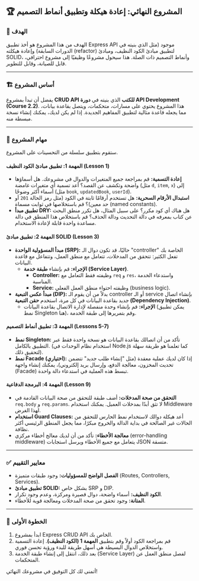 ## 🏆 المشروع النهائي: إعادة هيكلة وتطبيق أنماط التصميم

### 🎯 الهدف
الهدف من هذا المشروع هو أخذ تطبيق Express API موجود (مثل الذي بنيته في الدورات السابقة) وإعادة هيكلته (refactor) لتطبيق مبادئ الكود النظيف، ومبادئ SOLID، وأنماط التصميم ذات الصلة. هذا سيحول مشروعًا وظيفيًا إلى مشروع احترافي، قابل للصيانة، وقابل للتطوير.

---

### 🏗️ أساس المشروع
يفضل أن تبدأ بمشروع **CRUD API للكتب** الذي بنيته في **دورة API Development (Course 2.2)**. هذا المشروع يحتوي على مسارات، متحكمات، ويتصل بقاعدة بيانات، مما يجعله قاعدة مثالية لتطبيق المفاهيم الجديدة. إذا لم يكن لديك، يمكنك إنشاء نسخة مبسطة منه.

---

### 📝 مهام المشروع
ستقوم بتطبيق سلسلة من التحسينات على المشروع.

#### **المهمة 1: تطبيق مبادئ الكود النظيف (Lesson 1)**
* **إعادة التسمية:** قم بمراجعة جميع المتغيرات والدوال في مشروعك. هل أسماؤها واضحة وتكشف عن القصد؟ أعد تسمية أي متغيرات غامضة (مثل `d`, `item`, `x`) إلى أسماء أكثر وضوحًا (مثل `book`, `updatedBook`, `userId`).
* **استبدال الأرقام السحرية:** هل تستخدم أرقامًا ثابتة في الكود (مثل رمز الحالة `201` أو حد معين)؟ قم باستخلاصها في ثوابت مسماة (named constants).
* **تطبيق مبدأ DRY:** هل هناك أي كود مكرر؟ على سبيل المثال، هل تكرر منطق البحث عن كتاب بمعرفه في دالة التحديث ودالة الحذف؟ قم باستخلاص هذا المنطق في دالة مساعدة واحدة قابلة لإعادة الاستخدام.

#### **المهمة 2: تطبيق مبادئ SOLID (Lesson 3)**
* **مبدأ المسؤولية الواحدة (SRP):** حاليًا، قد تكون دوال الـ "controller" الخاصة بك تفعل الكثير: تتحقق من المدخلات، تتعامل مع منطق العمل، وتتفاعل مع قاعدة البيانات.
    * **الإجراء:** قم بإنشاء **طبقة خدمة (Service Layer)**.
        * **Controller:** وظيفته فقط التعامل مع `req` و `res`، واستدعاء الخدمة المناسبة.
        * **Service:** وظيفته احتواء منطق العمل الفعلي (business logic).
* **مبدأ عكس التبعية (DIP):** بدلاً من أن يقوم الـ controller أو الـ service بإنشاء اتصال جديد بقاعدة البيانات في كل مرة، استخدم **حقن التبعية (Dependency Injection)**.
    * **الإجراء:** قم بإنشاء وحدة منفصلة لإدارة الاتصال بقاعدة البيانات (يمكن تطبيق نمط Singleton هنا)، وقم بتمريرها إلى طبقة الخدمة.

#### **المهمة 3: تطبيق أنماط التصميم (Lessons 5-7)**
* **نمط Singleton:** تأكد من أن اتصالك بقاعدة البيانات هو نسخة واحدة فقط عبر التطبيق بالكامل. (استخدام نظام الوحدات في Node.js كما تعلمنا هو طريقة سهلة لتحقيق ذلك).
* **نمط Facade (اختياري):** إذا كان لديك عملية معقدة (مثل "إنشاء طلب جديد" تتضمن تحديث المخزون، معالجة الدفع، وإرسال بريد إلكتروني)، يمكنك إنشاء واجهة (Facade) تبسط هذه العملية في استدعاء دالة واحدة.

#### **المهمة 4: البرمجة الدفاعية (Lesson 9)**
* **التحقق من صحة المدخلات:** أضف طبقة للتحقق من صحة البيانات القادمة في `req.body` و `req.params`. لا تثق أبدًا بمدخلات العميل. يمكنك استخدام Middleware لهذا الغرض.
* **استخدام Guard Clauses:** أعد هيكلة دوالك لاستخدام نمط الحارس للتحقق من الحالات غير الصالحة في بداية الدالة والخروج مبكرًا، مما يجعل المنطق الرئيسي أكثر نظافة.
* **معالجة الأخطاء:** تأكد من أن لديك معالج أخطاء مركزي (error-handling middleware) يتعامل مع جميع الأخطاء ويرسل استجابات JSON متسقة.

---
### ✅ معايير التقييم
* **الفصل الواضح للمسؤوليات:** وجود طبقات متميزة (Routes, Controllers, Services).
* **تطبيق مبادئ SOLID:** بشكل خاص SRP و DIP.
* **الكود النظيف:** أسماء واضحة، دوال قصيرة ومركزة، وعدم وجود تكرار.
* **المتانة:** وجود تحقق من صحة المدخلات ومعالجة قوية للأخطاء.

---
### 🚀 الخطوة الأولى
1.  ابدأ بمشروع Express CRUD API الخاص بك.
2.  قم بمراجعة الكود أولاً وقم بتطبيق **المهمة 1 (الكود النظيف)**. إعادة التسمية واستخلاص الدوال البسيطة هي أسهل طريقة للبدء ورؤية تحسن فوري.
3.  بعد ذلك، انتقل إلى إنشاء طبقة الخدمة (Service Layer) لفصل منطق العمل عن المتحكمات.

أتمنى لك كل التوفيق في مشروعك النهائي!